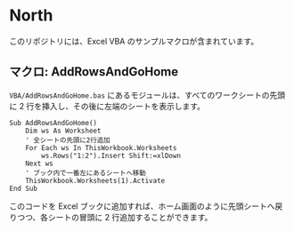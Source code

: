 # North

このリポジトリには、Excel VBA のサンプルマクロが含まれています。

## マクロ: AddRowsAndGoHome

`VBA/AddRowsAndGoHome.bas` にあるモジュールは、すべてのワークシートの先頭に 2 行を挿入し、その後に左端のシートを表示します。

```vba
Sub AddRowsAndGoHome()
    Dim ws As Worksheet
    ' 全シートの先頭に2行追加
    For Each ws In ThisWorkbook.Worksheets
        ws.Rows("1:2").Insert Shift:=xlDown
    Next ws
    ' ブック内で一番左にあるシートへ移動
    ThisWorkbook.Worksheets(1).Activate
End Sub
```

このコードを Excel ブックに追加すれば、ホーム画面のように先頭シートへ戻りつつ、各シートの冒頭に 2 行追加することができます。

